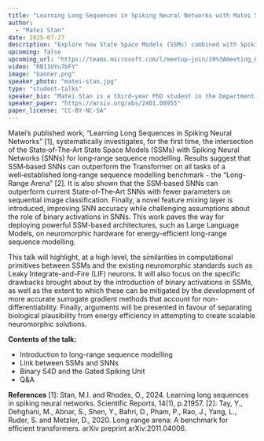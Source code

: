 ```yaml
---
title: "Learning Long Sequences in Spiking Neural Networks with Matei Stan"
author:
  - "Matei Stan"
date: 2025-07-27
description: "Explore how State Space Models (SSMs) combined with Spiking Neural Networks (SNNs) can outperform Transformers on long-sequence tasks, and a novel feature mixing layer that challenges assumptions about binary activations."
upcoming: false
upcoming_url: "https://teams.microsoft.com/l/meetup-join/19%3Ameeting_OTBkNTY5MjgtMjE3Ni00OTFmLWEwNzktN2QwZTU1NWIxNDc2%40thread.v2/0?context=%7B%22Tid%22%3A%22c152cb07-614e-4abb-818a-f035cfa91a77%22%2C%22Oid%22%3A%223f444780-d657-4917-993e-0f42adeff90e%22%7D"
video: "RB11UYu7bFY"
image: "banner.png"
speaker_photo: "matei-stan.jpg"
type: "student-talks"
speaker_bio: "Matei Stan is a third-year PhD student in the Department of Computer Science at the University of Manchester, UK. He is supervised by Dr Oliver Rhodes in the Advanced Processor Technologies (APT) group. In his PhD work, Matei has primarily focused on the applications of deep State Space Models (SSMs), such as S4, in neuromorphic computing, and their potential in scaling energy-efficient algorithms for long-range sequential tasks."
speaker_paper: "https://arxiv.org/abs/2401.00955"
paper_license: "CC-BY-NC-SA"
---
```


Matei’s published work, “Learning Long Sequences in Spiking Neural Networks” [1], systematically investigates, for the first time, the intersection of the State‑of‑The‑Art State Space Models (SSMs) with Spiking Neural Networks (SNNs) for long‑range sequence modelling. Results suggest that SSM‑based SNNs can outperform the Transformer on all tasks of a well‑established long‑range sequence modelling benchmark - the “Long-Range Arena” [2]. It is also shown that the SSM‑based SNNs can outperform current State‑of‑The‑Art SNNs with fewer parameters on sequential image classification. Finally, a novel feature mixing layer is introduced, improving SNN accuracy while challenging assumptions about the role of binary activations in SNNs. This work paves the way for deploying powerful SSM-based architectures, such as Large Language Models, on neuromorphic hardware for energy-efficient long-range sequence modelling.

This talk will highlight, at a high level, the similarities in computational primitives between SSMs and the existing neuromorphic standards such as Leaky Integrate-and-Fire (LIF) neurons. It will also focus on the specific drawbacks brought about by the introduction of binary activations in SSMs, as well as the extent to which these can be mitigated by the development of more accurate surrogate gradient methods that account for non-differentiability. Finally, arguments will be presented in favour of separating biological plausibility from energy efficiency in attempting to create scalable neuromorphic solutions.

**Contents of the talk:**
- Introduction to long-range sequence modelling
- Link between SSMs and SNNs
- Binary S4D and the Gated Spiking Unit
- Q&A

**References**
[1]: Stan, M.I. and Rhodes, O., 2024. Learning long sequences in spiking neural networks. Scientific Reports, 14(1), p.21957.
[2]: Tay, Y., Dehghani, M., Abnar, S., Shen, Y., Bahri, D., Pham, P., Rao, J., Yang, L., Ruder, S. and Metzler, D., 2020. Long range arena: A benchmark for efficient transformers. arXiv preprint arXiv:2011.04006.

